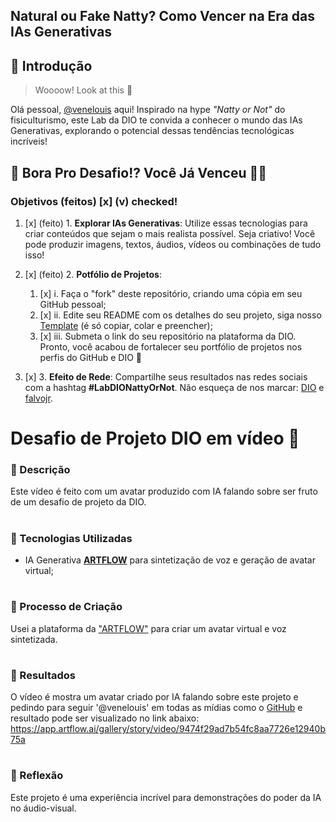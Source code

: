 ## Natural ou Fake Natty?  Como Vencer na Era das IAs Generativas

## 🚀 Introdução

> Woooow! Look at this 👀

Olá pessoal, <a href="https://github.com/venelouis/"> @venelouis</a> aqui! Inspirado na hype _"Natty or Not"_ do fisiculturismo, este Lab da DIO te convida a conhecer o mundo das IAs Generativas, explorando o potencial dessas tendências tecnológicas incríveis!

## 🎯 Bora Pro Desafio!? Você Já Venceu 💪🤓

### Objetivos (feitos) [x] (v) checked!

1. [x] (feito) 1. **Explorar IAs Generativas**: Utilize essas tecnologias para criar conteúdos que sejam o mais realista possível. Seja criativo! Você pode produzir imagens, textos, áudios, vídeos ou combinações de tudo isso!


2. [x] (feito) 2. **Potfólio de Projetos**:
    1. [x] i. Faça o "fork" deste repositório, criando uma cópia em seu GitHub pessoal;
    2. [x] ii. Edite seu README com os detalhes do seu projeto, siga nosso [Template](#template) (é só copiar, colar e preencher);
    3. [x] iii. Submeta o link do seu repositório na plataforma da DIO. Pronto, você acabou de fortalecer seu portfólio de projetos nos perfis do GitHub e DIO 🚀
3. [x] 3. **Efeito de Rede**: Compartilhe seus resultados nas redes sociais com a hashtag **#LabDIONattyOrNot**. Não esqueça de nos marcar: [DIO](https://www.linkedin.com/school/dio-makethechange) e [falvojr](https://www.linkedin.com/in/falvojr).


<h1> Desafio de Projeto DIO em vídeo 🎥</h1>

### 📒 Descrição
Este vídeo é feito com um avatar produzido com IA falando sobre ser fruto de um desafio de projeto da DIO.
#

### 🤖 Tecnologias Utilizadas
- IA Generativa **[ARTFLOW](https://app.arflow.ai)** para sintetização de voz e geração de avatar virtual;
#

### 🧐 Processo de Criação
Usei a plataforma da ["ARTFLOW"](app.artflow.ai) para criar um avatar virtual e voz sintetizada.
#

### 🚀 Resultados
O vídeo é mostra um avatar criado por IA falando sobre este projeto e pedindo para seguir '@venelouis' em todas as mídias como o [GitHub](https://github.com/venelouis) e resultado pode ser visualizado no link abaixo:
https://app.artflow.ai/gallery/story/video/9474f29ad7b54fc8aa7726e12940b75a
#

### 💭 Reflexão
Este projeto é uma experiência incrível para demonstrações do poder da IA no áudio-visual.


<!--
### Exemplos e Insigths

- [E-BOOK](/exemplos/E-BOOK.md)
- [Podcast](/exemplos/PODCAST.md)
- [Vídeo (Avatar Virtual)](/exemplos/VIDEO.md)

## Links Interessantes

[Base10: If You’re Not First, You’re Last: How AI Becomes Mission Critical](https://base10.vc/post/generative-ai-mission-critical/)

![Base10's Trend Map Generative AI](https://github.com/digitalinnovationone/lab-natty-or-not/assets/730492/f4df26e8-f8f7-4419-8252-c69d73ea930c)
